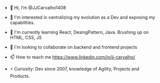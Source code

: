 - 👋 Hi, I’m @JJCarvalho1408
- 👀 I'm interested in centralizing my evolution as a Dev and exposing my capabilities.
- 🌱 I'm currently learning React, DesingPattern, Java. Brushing up on HTML, CSS, JS
- 💞️ I'm looking to collaborate on backend and frontend projects
- 📫 How to reach me https://www.linkedin.com/in/jj-carvalho/

- ⚡ Curiosity: Dev since 2007, knowledge of Agility, Projects and Products.

<!---
JJCarvalho1408/JJCarvalho1408 is a ✨ special ✨ repository because its `README.md` (this file) appears on your GitHub profile.
You can click the Preview link to take a look at your changes.
--->
